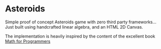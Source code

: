 # Asteroids

Simple proof of concept Asteroids game with zero third party frameworks... Just built using handcrafted linear algebra, and an HTML 2D Canvas. 

The implementation is heavily inspired by the content of the excellent book [Math for Programmers](https://www.manning.com/books/math-for-programmers)